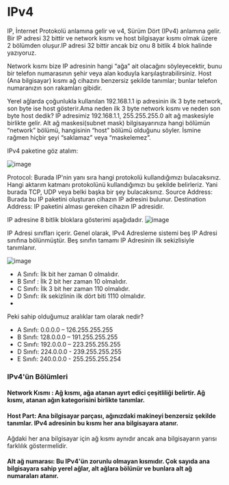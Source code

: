# IPv4
IP, İnternet Protokolü anlamına gelir ve v4, Sürüm Dört (IPv4) anlamına gelir. Bir IP adresi 32 bittir ve network kısmı ve host bilgisayar kısmı olmak üzere 2 bölümden oluşur.IP adresi 32 bittir ancak biz onu 8 bitlik 4 blok halinde yazıyoruz. 

Network kısmı bize IP adresinin hangi “ağa” ait olacağını söyleyecektir, bunu bir telefon numarasının şehir veya alan koduyla karşılaştırabilirsiniz. Host (Ana bilgisayar) kısmı ağ cihazını benzersiz şekilde tanımlar; bunlar telefon numaranızın son rakamları gibidir.

Yerel ağlarda çoğunlukla kullanılan 192.168.1.1 ip adresinin ilk 3 byte network, son byte ise host gösterir.Ama neden ilk 3 byte network kısmı ve neden son byte host dedik?
IP adresimiz 192.168.1.1, 255.255.255.0 alt ağ maskesiyle birlikte gelir. Alt ağ maskesi(subnet mask) bilgisayarınıza hangi bölümün “network” bölümü, hangisinin “host” bölümü olduğunu söyler. İsmine rağmen hiçbir şeyi “saklamaz” veya “maskelemez”.

IPv4 paketine göz atalım:

![image](https://github.com/sumeyyaakbulut/IP/assets/62395974/b71354c1-cf45-4c69-924f-a89310d1fa88)

Protocol: Burada IP'nin yanı sıra hangi protokolü kullandığımızı bulacaksınız. Hangi aktarım katmanı protokolünü kullandığımızı bu şekilde belirleriz. Yani burada TCP, UDP veya belki başka bir şey bulacaksınız.
Source Address: Burada bu IP paketini oluşturan cihazın IP adresini bulunur.
Destination Address: IP paketini alması gereken cihazın IP adresidir.

IP adresine 8 bitlik bloklara gösterimi aşağıdadır.
![image](https://github.com/sumeyyaakbulut/IP/assets/62395974/eeb8350c-81a8-4ec9-aee6-94f63c9ba8ad)

IP Adresi sınıfları içerir. Genel olarak, IPv4 Adresleme sistemi beş IP Adresi sınıfına bölünmüştür. Beş sınıfın tamamı IP Adresinin ilk sekizlisiyle tanımlanır.

![image](https://github.com/sumeyyaakbulut/IP/assets/62395974/c571e003-7623-4fd7-bb81-5c5fac832263)

* A Sınıfı: İlk bit her zaman 0 olmalıdır.
* B Sınıf : İlk 2 bit her zaman 10 olmalıdır.
* C Sınıfı: İlk 3 bit her zaman 110 olmalıdır.
* D Sınıfı: ilk sekizlinin ilk dört biti 1110 olmalıdır.
* 
Peki sahip olduğumuz aralıklar tam olarak nedir?

* A Sınıfı: 0.0.0.0 –   126.255.255.255
* B Sınıfı: 128.0.0.0 – 191.255.255.255
* C Sınıfı: 192.0.0.0 – 223.255.255.255
* D Sınıfı: 224.0.0.0 - 239.255.255.255
* E Sınıfı: 240.0.0.0 - 255.255.255.254

### IPv4'ün Bölümleri
#### Network Kısmı : Ağ kısmı, ağa atanan ayırt edici çeşitliliği belirtir. Ağ kısmı, atanan ağın kategorisini birlikte tanımlar.
#### Host Part: Ana bilgisayar parçası, ağınızdaki makineyi benzersiz şekilde tanımlar. IPv4 adresinin bu kısmı her ana bilgisayara atanır. 
Ağdaki her ana bilgisayar için ağ kısmı aynıdır ancak ana bilgisayarın yarısı farklılık göstermelidir.
#### Alt ağ numarası: Bu IPv4'ün zorunlu olmayan kısmıdır. Çok sayıda ana bilgisayara sahip yerel ağlar, alt ağlara bölünür ve bunlara alt ağ numaraları atanır.
